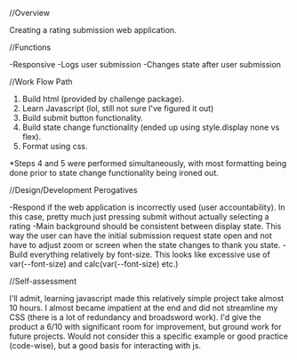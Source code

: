 //Overview

Creating a rating submission web application.

//Functions

-Responsive
-Logs user submission
-Changes state after user submission

//Work Flow Path

1. Build html (provided by challenge package).
2. Learn Javascript (lol, still not sure I've figured it out)
3. Build submit button functionality.
4. Build state change functionality (ended up using style.display none vs flex).
5. Format using css.

*Steps 4 and 5 were performed simultaneously, with most formatting being done prior to state change functionality being ironed out.

//Design/Development Perogatives

-Respond if the web application is incorrectly used (user accountability). In this case, pretty much just pressing submit without actually selecting a rating
-Main background should be consistent between display state. This way the user can have the initial submission request state open and not have to adjust zoom or screen when the state changes to thank you state.
-Build everything relatively by font-size. This looks like excessive use of var(--font-size) and calc(var(--font-size) etc.)

//Self-assessment

I'll admit, learning javascript made this relatively simple project take almost 10 hours. I almost became impatient at the end and did not streamline my CSS (there is a lot of redundancy and broadsword work).
I'd give the product a 6/10 with significant room for improvement, but ground work for future projects. Would not consider this a specific example or good practice (code-wise), but a good basis for interacting with js.
